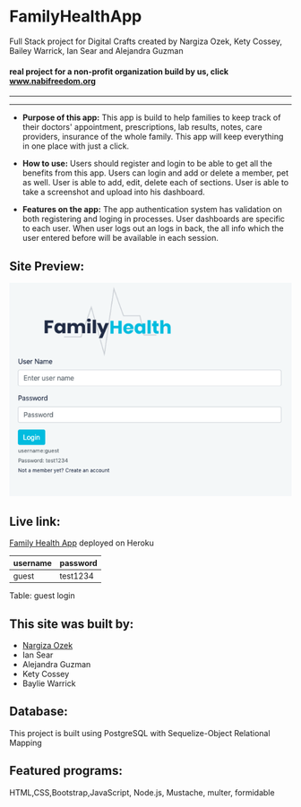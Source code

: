 
# FamilyHealthApp
Full Stack project for Digital Crafts created by Nargiza Ozek, Kety Cossey, Bailey Warrick, Ian Sear and Alejandra Guzman
#### real project for a non-profit organization build by us, click www.nabifreedom.org
---
___

 * __Purpose of this app:__ This app is build to help families to keep track of their doctors' appointment, prescriptions, lab results, notes, care providers, insurance of the whole family. This app will keep everything in one place with just a click.
 
 * __How to use:__ Users should register and login to be able to get all the benefits from this app. Users can login and add or delete a member, pet as well. User is able to add, edit, delete each of sections. User is able to take a screenshot and upload into his dashboard. 
 
* __Features on the app:__ The app authentication system has validation on both registering and loging in processes. User dashboards are specific to each user. When user logs out an logs in back, the all info which the user entered before will be available in each session.

## Site Preview:

![Family Health App](https://raw.githubusercontent.com/nargiza-web/portfoliom/master/dist/img/familyHealth.png)

## Live link:
[Family Health App](https://frozen-earth-46265.herokuapp.com/login)
deployed on Heroku

| username  | password |
|-----------|----------|
| guest     | test1234 |
Table: guest login

## This site was built by:
* [Nargiza Ozek](https://naku.dev)
* Ian Sear
* Alejandra Guzman
* Kety Cossey
* Baylie Warrick

## Database:
This project is built using PostgreSQL with Sequelize-Object Relational Mapping 

## Featured programs:
HTML,CSS,Bootstrap,JavaScript, Node.js, Mustache, multer, formidable



